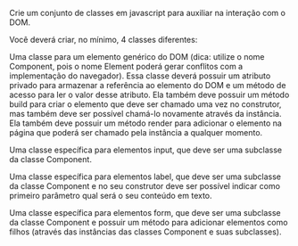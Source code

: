 Crie um conjunto de classes em javascript para auxiliar na interação com o DOM.

Você deverá criar, no mínimo, 4 classes diferentes:

Uma classe para um elemento genérico do DOM (dica: utilize o nome Component, pois o nome Element poderá gerar conflitos com a implementação do navegador).
Essa classe deverá possuir um atributo privado para armazenar a referência ao elemento do DOM e um método de acesso para ler o valor desse atributo.
Ela também deve possuir um método build para criar o elemento que deve ser chamado uma vez no construtor, mas também deve ser possível chamá-lo novamente através da instância.
Ela também deve possuir um método render para adicionar o elemento na página que poderá ser chamado pela instância a qualquer momento.

Uma classe específica para elementos input, que deve ser uma subclasse da classe Component.

Uma classe específica para elementos label, que deve ser uma subclasse da classe Component e no seu construtor deve ser possível indicar como primeiro parâmetro qual será o seu conteúdo em texto.

Uma classe específica para elementos form, que deve ser uma subclasse da classe Component e possuir um método para adicionar elementos como filhos (através das instâncias das classes Component e suas subclasses).
